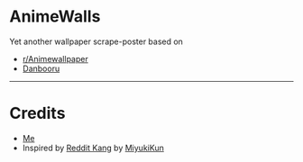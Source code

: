 # AnimeWalls

Yet another wallpaper scrape-poster based on 
- [r/Animewallpaper](https://reddit.com/r/Animewallpaper) 
- [Danbooru](https://danbooru.donmain.us) 

---
# Credits

- [Me](https://github.com/Zack-Bloodshot)
- Inspired by [Reddit Kang](https://github.com/MiyukiKun/Reddit-Kang) by [MiyukiKun](https://github.com/MiyukiKun)